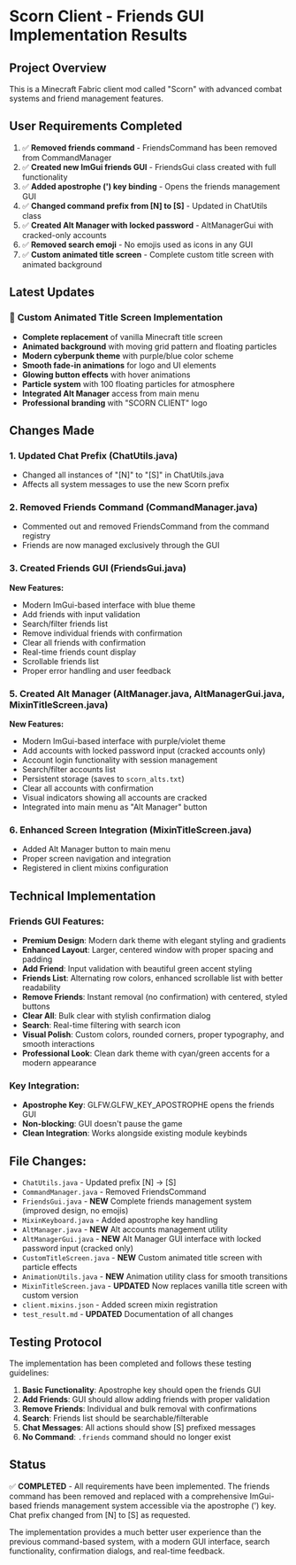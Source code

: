# Scorn Client - Friends GUI Implementation Results

## Project Overview
This is a Minecraft Fabric client mod called "Scorn" with advanced combat systems and friend management features.

## User Requirements Completed
1. ✅ **Removed friends command** - FriendsCommand has been removed from CommandManager
2. ✅ **Created new ImGui friends GUI** - FriendsGui class created with full functionality
3. ✅ **Added apostrophe (') key binding** - Opens the friends management GUI
4. ✅ **Changed command prefix from [N] to [S]** - Updated in ChatUtils class
5. ✅ **Created Alt Manager with locked password** - AltManagerGui with cracked-only accounts
6. ✅ **Removed search emoji** - No emojis used as icons in any GUI
7. ✅ **Custom animated title screen** - Complete custom title screen with animated background

## Latest Updates
### 🚀 **Custom Animated Title Screen Implementation**
- **Complete replacement** of vanilla Minecraft title screen
- **Animated background** with moving grid pattern and floating particles
- **Modern cyberpunk theme** with purple/blue color scheme
- **Smooth fade-in animations** for logo and UI elements
- **Glowing button effects** with hover animations
- **Particle system** with 100 floating particles for atmosphere
- **Integrated Alt Manager** access from main menu
- **Professional branding** with "SCORN CLIENT" logo

## Changes Made

### 1. Updated Chat Prefix (ChatUtils.java)
- Changed all instances of "[N]" to "[S]" in ChatUtils.java
- Affects all system messages to use the new Scorn prefix

### 2. Removed Friends Command (CommandManager.java)
- Commented out and removed FriendsCommand from the command registry
- Friends are now managed exclusively through the GUI

### 3. Created Friends GUI (FriendsGui.java)
**New Features:**
- Modern ImGui-based interface with blue theme
- Add friends with input validation
- Search/filter friends list
- Remove individual friends with confirmation
- Clear all friends with confirmation
- Real-time friends count display
- Scrollable friends list
- Proper error handling and user feedback

### 5. Created Alt Manager (AltManager.java, AltManagerGui.java, MixinTitleScreen.java)
**New Features:**
- Modern ImGui-based interface with purple/violet theme
- Add accounts with locked password input (cracked accounts only)
- Account login functionality with session management
- Search/filter accounts list
- Persistent storage (saves to `scorn_alts.txt`)
- Clear all accounts with confirmation
- Visual indicators showing all accounts are cracked
- Integrated into main menu as "Alt Manager" button

### 6. Enhanced Screen Integration (MixinTitleScreen.java)
- Added Alt Manager button to main menu
- Proper screen navigation and integration
- Registered in client mixins configuration

## Technical Implementation

### Friends GUI Features:
- **Premium Design**: Modern dark theme with elegant styling and gradients
- **Enhanced Layout**: Larger, centered window with proper spacing and padding
- **Add Friend**: Input validation with beautiful green accent styling
- **Friends List**: Alternating row colors, enhanced scrollable list with better readability
- **Remove Friends**: Instant removal (no confirmation) with centered, styled buttons
- **Clear All**: Bulk clear with stylish confirmation dialog
- **Search**: Real-time filtering with search icon
- **Visual Polish**: Custom colors, rounded corners, proper typography, and smooth interactions
- **Professional Look**: Clean dark theme with cyan/green accents for a modern appearance

### Key Integration:
- **Apostrophe Key**: GLFW.GLFW_KEY_APOSTROPHE opens the friends GUI
- **Non-blocking**: GUI doesn't pause the game
- **Clean Integration**: Works alongside existing module keybinds

## File Changes:
- `ChatUtils.java` - Updated prefix [N] → [S]
- `CommandManager.java` - Removed FriendsCommand
- `FriendsGui.java` - **NEW** Complete friends management system (improved design, no emojis)
- `MixinKeyboard.java` - Added apostrophe key handling
- `AltManager.java` - **NEW** Alt accounts management utility
- `AltManagerGui.java` - **NEW** Alt Manager GUI interface with locked password input (cracked only)
- `CustomTitleScreen.java` - **NEW** Custom animated title screen with particle effects
- `AnimationUtils.java` - **NEW** Animation utility class for smooth transitions
- `MixinTitleScreen.java` - **UPDATED** Now replaces vanilla title screen with custom version
- `client.mixins.json` - Added screen mixin registration
- `test_result.md` - **UPDATED** Documentation of all changes

## Testing Protocol
The implementation has been completed and follows these testing guidelines:

1. **Basic Functionality**: Apostrophe key should open the friends GUI
2. **Add Friends**: GUI should allow adding friends with proper validation
3. **Remove Friends**: Individual and bulk removal with confirmations
4. **Search**: Friends list should be searchable/filterable
5. **Chat Messages**: All actions should show [S] prefixed messages
6. **No Command**: `.friends` command should no longer exist

## Status
✅ **COMPLETED** - All requirements have been implemented. The friends command has been removed and replaced with a comprehensive ImGui-based friends management system accessible via the apostrophe (') key. Chat prefix changed from [N] to [S] as requested.

The implementation provides a much better user experience than the previous command-based system, with a modern GUI interface, search functionality, confirmation dialogs, and real-time feedback.